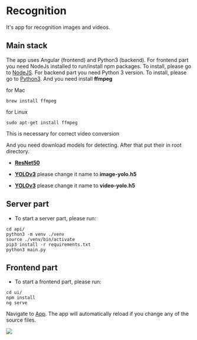 # Recognition
It's app for recognition images and videos.

## Main stack
The app uses Angular (frontend) and Python3 (backend). For frontend part you need NodeJs installed to run/install npm packages. To install, please go to [NodeJS](https://nodejs.org/en/). For backend part you need Python 3 version. To install, please go to [Python3](https://www.python.org/). And you need install **ffmpeg**

for Mac
```
brew install ffmpeg
```
for Linux
```
sudo apt-get install ffmpeg
```
This is necessary for correct video conversion

And you need download models for detecting. After that put their in root directory.

- **[ResNet50](https://github.com/OlafenwaMoses/ImageAI/releases/download/1.0/resnet50_weights_tf_dim_ordering_tf_kernels.h5)**

- **[YOLOv3](https://github.com/OlafenwaMoses/ImageAI/releases/download/1.0/yolo.h5)**
please change it name to **image-yolo.h5**

- **[YOLOv3](https://github.com/OlafenwaMoses/ImageAI/releases/download/1.0/yolo.h5)**
please change it name to **video-yolo.h5**

## Server part
- To start a server part, please run:
```
cd api/
python3 -m venv ./venv
source ./venv/bin/activate
pip3 install -r requirements.txt 
python3 main.py
```

## Frontend part
- To start a frontend part, please run:
```
cd ui/
npm install
ng serve
```
Navigate to [App](http://localhost:4200/). The app will automatically reload if you change any of the source files.

![](demo.gif)
